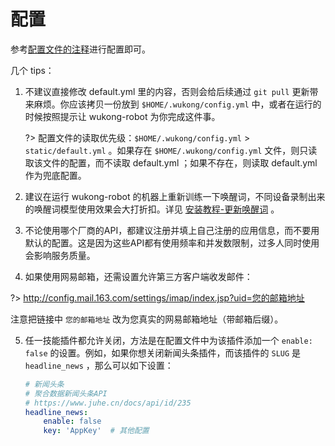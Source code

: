 # 配置 #

参考[配置文件的注释](https://github.com/wzpan/wukong-robot/blob/master/static/default.yml)进行配置即可。

几个 tips：

1. 不建议直接修改 default.yml 里的内容，否则会给后续通过 `git pull` 更新带来麻烦。你应该拷贝一份放到 `$HOME/.wukong/config.yml` 中，或者在运行的时候按照提示让 wukong-robot 为你完成这件事。

    ?> 配置文件的读取优先级：`$HOME/.wukong/config.yml` > `static/default.yml` 。如果存在 `$HOME/.wukong/config.yml` 文件，则只读取该文件的配置，而不读取 default.yml ；如果不存在，则读取 default.yml 作为兜底配置。

2. 建议在运行 wukong-robot 的机器上重新训练一下唤醒词，不同设备录制出来的唤醒词模型使用效果会大打折扣。详见 [安装教程-更新唤醒词](/install?id=_6-%e6%9b%b4%e6%96%b0%e5%94%a4%e9%86%92%e8%af%8d%ef%bc%88%e5%8f%af%e9%80%89%ef%bc%8c%e6%a0%91%e8%8e%93%e6%b4%be%e5%bf%85%e9%a1%bb%ef%bc%89) 。
3. 不论使用哪个厂商的API，都建议注册并填上自己注册的应用信息，而不要用默认的配置。这是因为这些API都有使用频率和并发数限制，过多人同时使用会影响服务质量。
4. 如果使用网易邮箱，还需设置允许第三方客户端收发邮件：

?> <http://config.mail.163.com/settings/imap/index.jsp?uid=您的邮箱地址>

注意把链接中 `您的邮箱地址` 改为您真实的网易邮箱地址（带邮箱后缀）。

5. 任一技能插件都允许关闭，方法是在配置文件中为该插件添加一个 `enable: false` 的设置。例如，如果你想关闭新闻头条插件，而该插件的 `SLUG` 是 `headline_news` ，那么可以如下设置：

    ``` yaml
	# 新闻头条
	# 聚合数据新闻头条API
	# https://www.juhe.cn/docs/api/id/235
    headline_news:
	    enable: false
		key: 'AppKey'  # 其他配置
    ```
